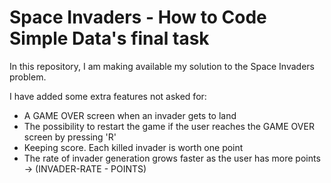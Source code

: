 # Space Invaders - How to Code Simple Data's final task
In this repository, I am making available my solution to the Space Invaders problem.

I have added some extra features not asked for:
- A GAME OVER screen when an invader gets to land
- The possibility to restart the game if the user reaches the GAME OVER screen by pressing 'R'
- Keeping score. Each killed invader is worth one point
- The rate of invader generation grows faster as the user has more points -> (INVADER-RATE - POINTS)
